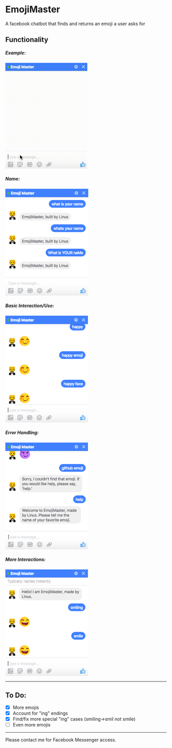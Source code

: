# EmojiMaster
A facebook chatbot that finds and returns an emoji a user asks for
## Functionality
##### Example:
![alt tag](https://github.com/LinusGordon/emojimaster/blob/master/exampleVid.gif)     

##### Name:     
![alt tag](https://github.com/LinusGordon/emojimaster/blob/master/demoName.png)  
     
##### Basic Interaction/Use:     
![alt tag](https://github.com/LinusGordon/emojimaster/blob/master/demonHappy.png)  
     
##### Error Handling:     
![alt tag](https://github.com/LinusGordon/emojimaster/blob/master/demonError.png)     

##### More Interactions:
![alt tag](https://github.com/LinusGordon/emojimaster/blob/master/demoNLP.png)     

___

## To Do:     
- [x] More emojis    
- [x] Account for "ing" endings 
- [x] Find/fix more special "ing" cases (smiling->smil not smile)
- [ ] Even more emojis  

---- 
Please contact me for Facebook Messenger access.
 
